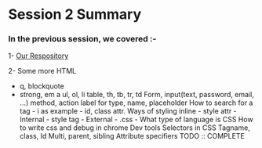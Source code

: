 # Session 2 Summary

### In the previous session, we covered :-

1- [Our Respository](https://github.com/fswc-dokki/Course-Content/)

2- Some more HTML
 - q, blockquote
 - strong, em
a
ul, ol, li
table, th, tb, tr, td
Form, input(text, password, email, ...)
method, action
label for
type, name, placeholder
How to search for a tag - i as example -
id, class attr.
Ways of styling
inline - style attr -
Internal - style tag -
External - .css -
What type of language is CSS
How to write css and debug in chrome Dev tools
Selectors in CSS
Tagname, class, Id
Multi, parent, sibling
Attribute specifiers
TODO :: COMPLETE
